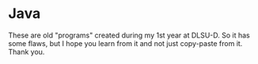 # Java
These are old "programs" created during my 1st year at DLSU-D. So it has some flaws, but I hope you learn from it and not just copy-paste from it. Thank you.

